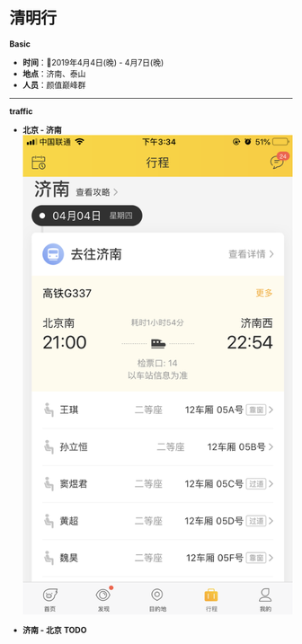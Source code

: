 # 清明行
__Basic__
- __时间__：2019年4月4日(晚) - 4月7日(晚)
- __地点__：济南、泰山
- __人员__：颜值巅峰群
---
__traffic__
- __北京 - 济南__
![train](./images/beijing_to_jinan.png "北京-济南")

- __济南 - 北京__
  __TODO__
